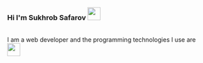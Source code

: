 ### Hi I'm Sukhrob Safarov <img src="https://media0.giphy.com/media/v1.Y2lkPTc5MGI3NjExbm11dDU3anRyY292MXZkdHdzdWowc3Fnc2ZsZHJ6enRqeGttdDgybSZlcD12MV9pbnRlcm5hbF9naWZfYnlfaWQmY3Q9cw/m0dmKBkncVETJv2h0S/giphy.gif" width="30px" >

<br />
I am a web developer and the programming technologies I use are 
<br />
<code><img src="https://img.icons8.com/?size=100&id=YWDsCjL0c2qv&format=png&color=000000" width="30" ></code>
